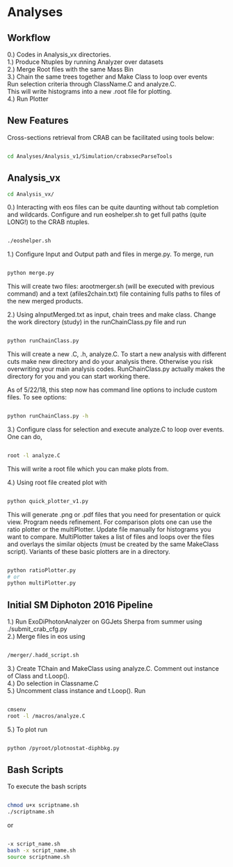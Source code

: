 # Analyses

## Workflow
0.) Codes in Analysis_vx directories. <br />
1.) Produce Ntuples by running Analyzer over datasets <br />
2.) Merge Root files with the same Mass Bin <br />
3.) Chain the same trees together and Make Class to loop over events <br />
Run selection criteria through ClassName.C and analyze.C. <br />
This will write histograms into a new .root file for plotting. <br />
4.) Run Plotter <br />

## New Features
Cross-sections retrieval from CRAB can be facilitated using tools below:

```bash

cd Analyses/Analysis_v1/Simulation/crabxsecParseTools

```

## Analysis_vx
```bash
cd Analysis_vx/

```

0.) Interacting with eos files can be quite daunting without tab completion and wildcards.  Configure and run eoshelper.sh to get full paths (quite LONG!) to the CRAB ntuples. <br />
```bash

./eoshelper.sh

```
1.) Configure Input and Output path and files in merge.py. To merge, run
```bash

python merge.py

```
This will create two files: arootmerger.sh (will be executed with previous command) and a text (afiles2chain.txt) file containing fulls paths to files of the new merged products.

2.) Using aInputMerged.txt as input, chain trees and make class. Change the work directory (study) in the runChainClass.py file and run <br />
```bash

python runChainClass.py

```

This will create a new <Classname>.C, <Classname>.h, analyze<Classname>.C. To start a new analysis with different cuts make new directory and do your analysis there. Otherwise
you risk overwriting your main analysis codes. RunChainClass.py actually makes the directory for you and you can start working there.

As of 5/22/18, this step now has command line options to include custom files. To see options:

```bash

python runChainClass.py -h

```


3.) Configure class for selection and execute analyze.C to loop over events. One can do, <br />
```bash

root -l analyze.C

```
This will write a root file which you can make plots from.

4.) Using root file created plot with
```bash

python quick_plotter_v1.py

```
This will generate .png or .pdf files that you need for presentation or quick view. Program needs refinement.
For comparison plots one can use the ratio plotter or the multiPlotter. Update file manually for histograms you want to compare. MultiPlotter takes a list of files and loops over the files and overlays the similar objects (must be created by the same MakeClass script). Variants of these basic plotters are in a directory.

```bash

python ratioPlotter.py
# or
python multiPlotter.py

```


## Initial SM Diphoton 2016 Pipeline
1.) Run ExoDiPhotonAnalyzer on GGJets Sherpa from summer using ./submit_crab_cfg.py <br />
2.) Merge files in eos using
```bash

/merger/.hadd_script.sh

```
3.) Create TChain and MakeClass using analyze.C. Comment out instance of Class and t.Loop(). <br />
4.) Do selection in Classname.C <br />
5.) Uncomment class instance and t.Loop(). Run
```bash

cmsenv
root -l /macros/analyze.C

```
5.) To plot run
```bash

python /pyroot/plotnostat-diphbkg.py

```

## Bash Scripts
To execute the bash scripts <br />
```bash

chmod u+x scriptname.sh
./scriptname.sh

```

or <br />

```bash

-x script_name.sh
bash -x script_name.sh
source scriptname.sh

```
